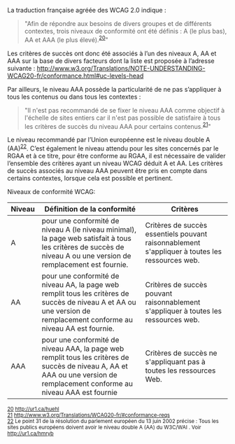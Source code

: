 La traduction française agréée des WCAG 2.0 indique :
>"Afin de répondre aux besoins de divers groupes et de différents contextes, trois niveaux de conformité ont été définis : A (le plus bas), AA et AAA (le plus élevé).<sup id="body-ftn20">[20](#ftn20)</sup>"

Les critères de succès ont donc été associés à l’un des niveaux A, AA et AAA sur la base de divers facteurs dont la liste est proposée à l’adresse suivante : http://www.w3.org/Translations/NOTE-UNDERSTANDING-WCAG20-fr/conformance.html#uc-levels-head

Par ailleurs, le niveau AAA possède la particularité de ne pas s’appliquer à tous les contenus ou dans tous les contextes :
>"Il n'est pas recommandé de se fixer le niveau AAA comme objectif à l'échelle de sites entiers car il n'est pas possible de satisfaire à tous les critères de succès du niveau AAA pour certains contenus.<sup id="body-ftn21">[21](#ftn21)</sup>"

Le niveau recommandé par l’Union européenne est le niveau double A (AA)<sup id="body-ftn22">[22](#ftn22)</sup>. C’est également le niveau attendu pour les sites concernés par le RGAA et à ce titre, pour être conforme au RGAA, il est nécessaire de valider l’ensemble des critères ayant un niveau WCAG déduit A et AA. Les critères de succès associés au niveau AAA peuvent être pris en compte dans certains contextes, lorsque cela est possible et pertinent.

Niveaux de conformité WCAG:

Niveau | Définition de la conformité                                                                                                                                                 | Critères
-------|-----------------------------------------------------------------------------------------------------------------------------------------------------------------------------|-----------------------------------------------------------------------------------------------
A      | pour une conformité de niveau A (le niveau minimal), la page web satisfait à tous les critères de succès de niveau A ou une version de remplacement est fournie.            | Critères de succès essentiels pouvant raisonnablement s'appliquer à toutes les ressources web.
AA     | pour une conformité de niveau AA, la page web remplit tous les critères de succès de niveau A et AA ou une version de remplacement conforme au niveau AA est fournie.       | Critères de succès pouvant raisonnablement s'appliquer à toutes les ressources web.
AAA    | pour une conformité de niveau AAA, la page web remplit tous les critères de succès de niveau A, AA et AAA ou une version de remplacement conforme au niveau AAA est fournie | Critères de succès ne s'appliquant pas à toutes les ressources Web.

<sub id="ftn20">[20](#body-ftn20) http://ur1.ca/huehl</sub>  
<sub id="ftn21">[21](#body-ftn21) http://www.w3.org/Translations/WCAG20-fr/#conformance-reqs</sub>  
<sub id="ftn22">[22](#body-ftn22) Le point 31 de la résolution du parlement européen du 13 juin 2002 précise :  Tous les sites publics européens doivent avoir le niveau double A (AA) du W3C/WAI . Voir http://ur1.ca/hmryb</sub>  
